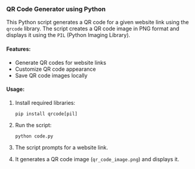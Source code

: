 ### QR Code Generator using Python

This Python script generates a QR code for a given website link using the `qrcode` library. The script creates a QR code image in PNG format and displays it using the `PIL` (Python Imaging Library). 

#### Features:
- Generate QR codes for website links
- Customize QR code appearance
- Save QR code images locally

#### Usage:
1. Install required libraries:
   ```
   pip install qrcode[pil]
   ```

2. Run the script:
   ```
   python code.py
   ```

3. The script prompts for a website link.
4. It generates a QR code image (`qr_code_image.png`) and displays it.

